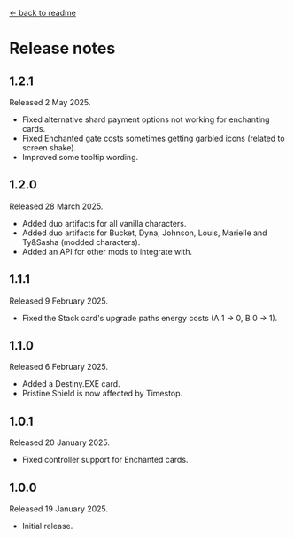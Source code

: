 [← back to readme](README.md)

# Release notes

## 1.2.1
Released 2 May 2025.

* Fixed alternative shard payment options not working for enchanting cards.
* Fixed Enchanted gate costs sometimes getting garbled icons (related to screen shake).
* Improved some tooltip wording.

## 1.2.0
Released 28 March 2025.

* Added duo artifacts for all vanilla characters.
* Added duo artifacts for Bucket, Dyna, Johnson, Louis, Marielle and Ty&Sasha (modded characters).
* Added an API for other mods to integrate with.

## 1.1.1
Released 9 February 2025.

* Fixed the Stack card's upgrade paths energy costs (A 1 -> 0, B 0 -> 1).

## 1.1.0
Released 6 February 2025.

* Added a Destiny.EXE card.
* Pristine Shield is now affected by Timestop.

## 1.0.1
Released 20 January 2025.

* Fixed controller support for Enchanted cards.

## 1.0.0
Released 19 January 2025.

* Initial release.